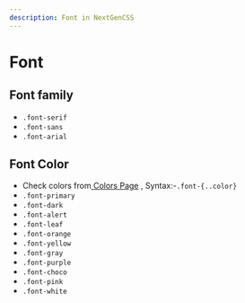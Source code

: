 ```yaml
---
description: Font in NextGenCSS
---
```


# Font



## Font family



* `.font-serif`
* `.font-sans`
* `.font-arial`

## Font Color



* Check colors from[ Colors Page](colors.md) , Syntax:-`.font-{..color}` &#x20;
* `.font-primary`
* `.font-dark`
* `.font-alert`
* `.font-leaf`
* `.font-orange`
* `.font-yellow`
* `.font-gray`
* `.font-purple`
* `.font-choco`
* `.font-pink`
* `.font-white`
